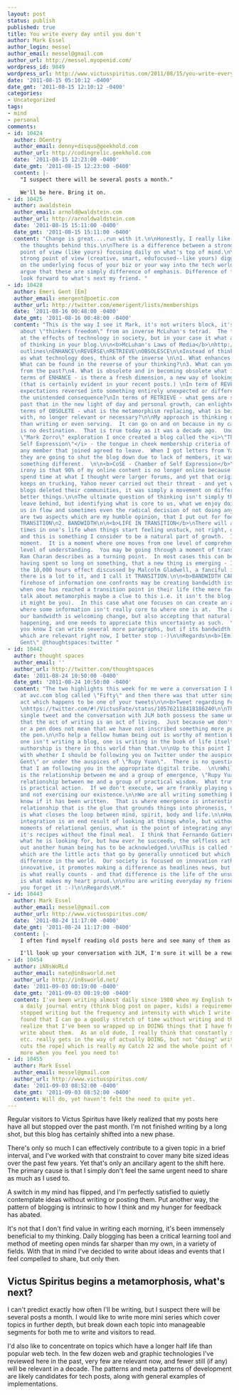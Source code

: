 ```yaml
---
layout: post
status: publish
published: true
title: You write every day until you don't
author: Mark Essel
author_login: messel
author_email: messel@gmail.com
author_url: http://messel.myopenid.com/
wordpress_id: 9849
wordpress_url: http://www.victusspiritus.com/2011/08/15/you-write-every-day-until-you-dont/
date: '2011-08-15 05:10:12 -0400'
date_gmt: '2011-08-15 12:10:12 -0400'
categories:
- Uncategorized
tags:
- mind
- personal
comments:
- id: 10424
  author: DGentry
  author_email: denny+disqus@geekhold.com
  author_url: http://codingrelic.geekhold.com
  date: '2011-08-15 12:23:00 -0400'
  date_gmt: '2011-08-15 12:23:00 -0400'
  content: |-
    "I suspect there will be several posts a month."

    We'll be here. Bring it on.
- id: 10425
  author: awaldstein
  author_email: arnold@waldstein.com
  author_url: http://arnoldwaldstein.com
  date: '2011-08-15 15:11:00 -0400'
  date_gmt: '2011-08-15 15:11:00 -0400'
  content: "Change is great....run with it.\n\nHonestly, I really like this post and
    the thoughts behind this.\n\nThere is a difference between a strong and creative
    point of view (like yours) focusing daily on what's top of mind.\n\nand \n\nA
    strong point of view (creative, smart, edufocused--like yours) digging and focusing
    on the underlying focus of your biz or your way into the tech world.\n\nYou can
    argue that these are simply difference of emphasis. Difference of focus is everything.\n\nI
    look forward to what's next my friend. "
- id: 10428
  author: Emeri Gent [Em]
  author_email: emergent@poetic.com
  author_url: http://twitter.com/emerigent/lists/memberships
  date: '2011-08-16 00:48:00 -0400'
  date_gmt: '2011-08-16 00:48:00 -0400'
  content: "This is the way I see it Mark, it's not writers block, it's thinkers freedom.\n\nThink
    about \"thinkers freedom\" from an inverse McLuhan's tetrad.  The tetrad looks
    at the effects of technology in society, but in your case it what are the effects
    of thinking in your blog.\n\n<b>McLuhan's Laws of Media</b>\nhttp://www.horton.ednet.ns.ca/staff/scottbennett/media/\n\nMcLuhan
    outlines\nENHANCE\nREVERSE\nRETRIEVE\nOBSOLESCE\n\nInstead of thinking of this
    as what technology does, think of the inverse \n\n1. What enhances your thinking?\n2.
    What can be found in the reverse of your thinking?\n3. What can you retrieve again
    from the past?\n4. What is obsolete and in becoming obsolete what is new?\n\nIn
    terms of ENHANCE - is there a fresh dimension, a new way of looking at things?
    (that is certainly evident in your recent posts.) \nIn term of REVERSE - what
    expectations reversed into something entirely unexpected or different, what is
    the unintended consequence?\nIn terms of RETRIEVE - what gems are sitting in the
    past that in the new light of day and personal growth, can enlighten old thoughts\nIn
    terms of OBSOLETE - what is the metamorphism replacing, what is being done away
    with, no longer relevant or necessary?\n\nMy approach is thinking out aloud rather
    than writing or even serving.  It can go on and on because in my case there really
    is no destination.  That is true today as it was a decade ago.  Under my original
    \"Mark Zorro\" exploration I once created a blog called the <i>\"The Chamber of
    Self Expression\"</i> - the tongue in cheek membership criteria of it was that
    any member that joined agreed to leave.  When I got letters from Yahoo saying
    they are going to shut the blog down due to lack of members, it was time to do
    something different.  \n\n<b>CoSE - Chamber of Self Expression</b>\nhttp://groups.yahoo.com/group/Self-expressed/?yguid=74425450\n\nThe
    irony is that 90% of my online content is no longer online because I chose to
    spend time at what I thought were larger forums, and yet that original Yahoo page
    keeps on trucking, Yahoo never carried out their threat - and yet when the larger
    blogs deleted their communities, it was simply a movement on different, if not
    better things.\n\nThe ultimate question of thinking isn't simply the stuff we
    leave behind, but identifying what is core to us, what we enjoy doing, what keeps
    us in flow and sometimes even the radical decision of not doing anything.  There
    are two aspects which are my humble opinion, that I put out for food for thought\n\n1.
    TRANSITION\n2. BANDWIDTH\n\n<b>LIFE IN TRANSITION</b>\nThere will always come
    times in one's life when things start feeling unstuck, not right, or confusing
    and this is something I consider to be a natural part of growth.  It is a transition
    moment.  It is a moment where one moves from one level of comprehension to another
    level of understanding.  You may be going through a moment of transition, what
    Ram Charan describes as a turning point.  In most cases this can be related to
    having spent so long on something, that a new thing is emerging - I do not consider
    the 10,000 hours effect discussed by Malcolm Gladwell, a fanciful idea - I think
    there is a lot to it, and I call it TRANSITION.\n\n<b>BANDWIDTH CAPACITY</b>\nThe
    firehose of information one confronts may be creating bandwidth issues.  Especially
    when one has reached a transition point in their life (the mere fact that you
    talk about metamorphis maybe a clue to this i.e. it isn't the blog which is metaphoring,
    it might be you).  In this case what one focuses on can create an additional moment
    where some information isn't really core to where one is at.  The art of managing
    our bandwidth is welcoming change, but also accepting that natural growth maybe
    happening, and one needs to appreciate this uncertainty as such.  \n\nAnyway,
    you know I can write several more paragraphs, but if its bandwidth and transition
    which are relevant right now, I better stop :-)\n\nRegards\n<b>[Em]</b>\n\"Emeri
    Gent\" @thoughtspaces:twitter "
- id: 10442
  author: thought spaces
  author_email: ''
  author_url: http://twitter.com/thoughtspaces
  date: '2011-08-24 10:50:00 -0400'
  date_gmt: '2011-08-24 10:50:00 -0400'
  content: "The two highlights this week for me were a conversation I had with JLM
    at avc.com blog called \"Fifty\" and then there was that utter singular class
    act which happens to be one of your tweets\n\n<b>Tweet regarding Fernando</b>
    \nhttps://twitter.com/#!/VictusFate/status/105762118418186240\n\nThe act of that
    single tweet and the conversation with JLM both possess the same underlying property,
    that the act of writing is an act of living.  Just because we don't use a keyboard
    or a pen does not mean that we have not inscribed something more powerful than
    the pen.\n\nTo help a fellow human being out is worthy of mention because then
    one isn't writing a blog, one is writing in the book of life itself.  What greater
    authorship is there in this world than that.\n\nUp to this point I had been wrestling
    with whether I should be following you on Twitter under the auspices of \"Emeri
    Gent\" or under the auspices of \"Rupy Yuan\".  There is no question in my mind
    that I am following you in the appropriate digital tribe.  \n\nWhile \"Emeri Gent\"
    is the relationship between me and a group of emergence, \"Rupy Yuan\" is the
    relationship between me and a group of practical wisdom.  What trumps big thinking
    is practical action.  If we don't execute, we are frankly playing with ourselves
    and not exercising our existence.\n\nWe are all writing something but we don't
    know if it has been written.  That is where emergence is interesting, but the
    relationship that is the glue that grounds things into phronesis, that in my book
    is what closes the loop between mind, spirit, body and life.\n\nHow we achieve
    integration is an end result of looking at things whole, but without those little
    moments of relational genius, what is the point of integrating anything, otherwise
    it's recipes without the final meal.  I think that Fernando Gutierrez will find
    what he is looking for, but how ever he succeeds, the selfless act of helping
    out another human being has to be acknowledged.\n\nThis is called tiny differences,
    which are the little acts that go by generally unnoticed but which make all the
    difference in the world.  Our society is focused on innovation rather than being
    innovative, it promotes making a difference as headlines news, but a tiny difference
    is what really counts - and that difference is the life of the unsung hero - that
    is what makes my heart proud.\n\nYou are writing everyday my friend, and don't
    you forget it :-)\n\nRegards\nM."
- id: 10443
  author: Mark Essel
  author_email: messel@gmail.com
  author_url: http://www.victusspiritus.com/
  date: '2011-08-24 11:17:00 -0400'
  date_gmt: '2011-08-24 11:17:00 -0400'
  content: |-
    I often find myself reading old posts here and see many of them as exploration and calls to action. Now I've given myself quite a handful of directions to pursue, enough that I no longer am in need of more directions, but instead require distance along one or more of the paths.

    I'll look up your conversation with JLM, I'm sure it will be a rewarding read.
- id: 10454
  author: iN8sWoRLd
  author_email: nate@in8sworld.net
  author_url: http://in8sworld.net/
  date: '2011-09-03 00:19:00 -0400'
  date_gmt: '2011-09-03 00:19:00 -0400'
  content: I've been writing almost daily since 1980 when my English teacher made
    a daily journal entry (think blog post on paper, kids) a requirement.  I never
    stopped writing but the frequency and intensity with which I write has.  I've
    found that I can go a goodly stretch of time without writing and then suddenly
    realize that I've been so wrapped up in DOING things that I have forgotten to
    write about them.  As an old dude, I really think that constantly sharing/posting/tweeting
    etc. really gets in the way of actually DOING, but not "doing" writing is inconceivable [Vizzini
    cuts the rope] which is really my Catch 22 and the whole point of this post.  Write
    more when you feel you need to!
- id: 10455
  author: Mark Essel
  author_email: messel@gmail.com
  author_url: http://www.victusspiritus.com/
  date: '2011-09-03 08:52:00 -0400'
  date_gmt: '2011-09-03 08:52:00 -0400'
  content: Will do, yet haven't felt the need to quite yet.
---
```

<p>Regular visitors to Victus Spiritus have likely realized that my posts here have all but stopped over the past month. I'm not finished writing by a long shot, but this blog has certainly shifted into a new phase. </p>
<p>There's only so much I can effectively contribute to a given topic in a brief interval, and I've worked with that constraint to cover many bite sized ideas over the past few years. Yet that's only an ancillary agent to the shift here. The primary cause is that I simply don't feel the same urgent need to share as much as I used to. </p>
<p>A switch in my mind has flipped, and I'm perfectly satisfied to quietly contemplate ideas without writing or posting them. Put another way, the pattern of blogging is intrinsic to how I think and my hunger for feedback has abated.</p>
<p>It's not that I don't find value in writing each morning, it's been immensely beneficial to my thinking. Daily blogging has been a critical learning tool and method of meeting open minds far sharper than my own, in a variety of fields. With that in mind I've decided to write about ideas and events that I feel compelled to share, but only then.</p>
<h2>Victus Spiritus begins a metamorphosis, what's next?</h2>
<p>I can't predict exactly how often I'll be writing, but I suspect there will be several posts a month. I would like to write more mini series which cover topics in further depth, but break down each topic into manageable segments for both me to write and visitors to read. </p>
<p>I'd also like to concentrate on topics which have a longer half life than popular web tech. In the few dozen web and graphic technologies I've reviewed here in the past, very few are relevant now, and fewer still (if any) will be relevant in a decade. The patterns and meta patterns of development are likely candidates for tech posts, along with general examples of implementations.</p>

